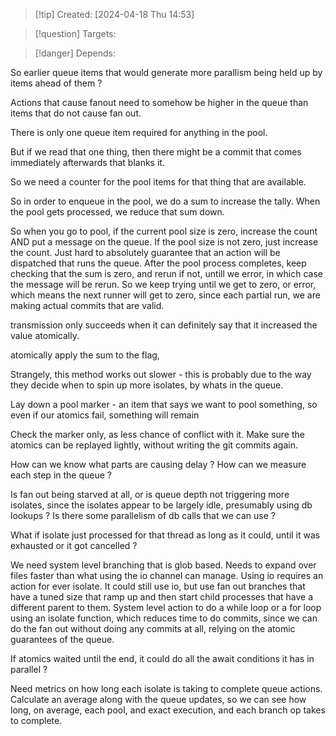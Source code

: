 
>[!tip] Created: [2024-04-18 Thu 14:53]

>[!question] Targets: 

>[!danger] Depends: 

So earlier queue items that would generate more parallism being held up by items ahead of them ?

Actions that cause fanout need to somehow be higher in the queue than items that do not cause fan out.

There is only one queue item required for anything in the pool.

But if we read that one thing, then there might be a commit that comes immediately afterwards that blanks it.

So we need a counter for the pool items for that thing that are available.

So in order to enqueue in the pool, we do a sum to increase the tally.  When the pool gets processed, we reduce that sum down.

So when you go to pool, if the current pool size is zero, increase the count AND put a message on the queue.  If the pool size is not zero, just increase the count.
Just hard to absolutely guarantee that an action will be dispatched that runs the queue.
After the pool process completes, keep checking that the sum is zero, and rerun if not, untill we error, in which case the message will be rerun.   So we keep trying until we get to zero, or error, which means the next runner will get to zero, since each partial run, we are making actual commits that are valid.

transmission only succeeds when it can definitely say that it increased the value atomically.

atomically apply the sum to the flag, 

Strangely, this method works out slower - this is probably due to the way they decide when to spin up more isolates, by whats in the queue.

Lay down a pool marker - an item that says we want to pool something, so even if our atomics fail, something will remain 

Check the marker only, as less chance of conflict with it.
Make sure the atomics can be replayed lightly, without writing the git commits again.

How can we know what parts are causing delay ? 
How can we measure each step in the queue ?

Is fan out being starved at all, or is queue depth not triggering more isolates, since the isolates appear to be largely idle, presumably using db lookups ?
Is there some parallelism of db calls that we can use ?

What if isolate just processed for that thread as long as it could, until it was exhausted or it got cancelled ?

We need system level branching that is glob based.
Needs to expand over files faster than what using the io channel can manage.
Using io requires an action for ever isolate.  It could still use io, but use fan out branches that have a tuned size that ramp up and then start child processes that have a different parent to them.
System level action to do a while loop or a for loop using an isolate function, which reduces time to do commits, since we can do the fan out without doing any commits at all, relying on the atomic guarantees of the queue.

If atomics waited until the end, it could do all the await conditions it has in parallel ?

Need metrics on how long each isolate is taking to complete queue actions.
Calculate an average along with the queue updates, so we can see how long, on average, each pool, and exact execution, and each branch op takes to complete.

